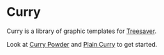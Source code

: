 Curry
=====

Curry is a library of graphic templates for [Treesaver](http://treesaverjs.com/).

Look at [Curry Powder](https://github.com/zephirworks/curry-powder) and [Plain Curry](https://github.com/zephirworks/curry-plain) to get started.
